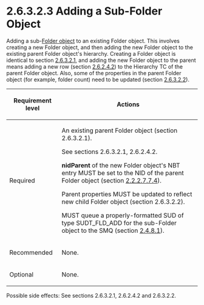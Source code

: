 <html dir="LTR" xmlns:mshelp="http://msdn.microsoft.com/mshelp" xmlns:ddue="http://ddue.schemas.microsoft.com/authoring/2003/5" xmlns:xlink="http://www.w3.org/1999/xlink" xmlns:tool="http://www.microsoft.com/tooltip">
    <head>
        <meta http-equiv="Content-Type" content="text/html; CHARSET=utf-8"></meta>
        <meta name="save" content="history"></meta>
        <title>2.6.3.2.3 Adding a Sub-Folder Object</title>
        <xml>
            <mshelp:toctitle title="2.6.3.2.3 Adding a Sub-Folder Object"></mshelp:toctitle>
            <mshelp:rltitle title="[MS-PST]: Adding a Sub-Folder Object"></mshelp:rltitle>
            <mshelp:keyword index="A" term="3860193e-6079-442b-ab3d-875ec6eb805a"></mshelp:keyword>
            <mshelp:attr name="DCSext.ContentType" value="open specification"></mshelp:attr>
            <mshelp:attr name="AssetID" value="3860193e-6079-442b-ab3d-875ec6eb805a"></mshelp:attr>
            <mshelp:attr name="TopicType" value="kbRef"></mshelp:attr>
            <mshelp:attr name="DCSext.Title" value="[MS-PST]: Adding a Sub-Folder Object" />
        </xml>
    </head>
    <body>
        <div id="header">
            <h1 class="heading">2.6.3.2.3 Adding a Sub-Folder Object</h1>
        </div>
        <div id="mainSection">
            <div id="mainBody">
                <div id="allHistory" class="saveHistory"></div>
                <div id="sectionSection0" class="section" name="collapseableSection">
                    

<p>Adding a sub-<a href="08220cc9-69b1-4072-a2e7-2a0ff201d505.md#gt_0682daa7-c1b8-419b-8a32-6048833d0b72">Folder object</a> to an existing
Folder object. This involves creating a new Folder object, and then adding the
new Folder object to the existing parent Folder object's hierarchy. Creating a
Folder object is identical to section <a href="a5c8bcf8-706d-4db2-afc4-1f5cb239dc63.md">2.6.3.2.1</a>, and adding the
new Folder object to the parent means adding a new row (section <a href="1a94f596-d840-4f66-824e-af1024fb6944.md">2.6.2.4.2</a>) to the
Hierarchy TC of the parent Folder object. Also, some of the properties in the
parent Folder object (for example, folder count) need to be updated (section <a href="d17234d1-4de9-436e-a412-186b42dd1a8b.md">2.6.3.2.2</a>).</p>

<table>
 <thead>
  <tr>
   <th>
   <p>Requirement level</p>
   </th>
   <th>
   <p>Actions</p>
   </th>
  </tr>
 </thead>
 <tr>
  <td>
  <p>Required</p>
  </td>
  <td>
  <p>An existing parent Folder object (section 2.6.3.2.1).</p>
  <p>See sections 2.6.3.2.1, 2.6.2.4.2.</p>
  <p><b>nidParent</b> of the new Folder object's NBT entry
  MUST be set to the NID of the parent Folder object (section <a href="28fb2116-0998-4485-9844-9711b95603ba.md">2.2.2.7.7.4</a>).</p>
  <p>Parent properties MUST be updated to reflect new child
  Folder object (section 2.6.3.2.2).</p>
  <p>MUST queue a properly-formatted SUD of type
  SUDT_FLD_ADD for the sub-Folder object to the SMQ (section <a href="feced5b5-714b-47e1-8ca0-a8aae53c2fe4.md">2.4.8.1</a>).</p>
  </td>
 </tr>
 <tr>
  <td>
  <p>Recommended</p>
  </td>
  <td>
  <p>None.</p>
  </td>
 </tr>
 <tr>
  <td>
  <p>Optional</p>
  </td>
  <td>
  <p>None.</p>
  </td>
 </tr>
</table>

<p>Possible side effects: See sections 2.6.3.2.1, 2.6.2.4.2 and
2.6.3.2.2.</p>
                </div>
            </div>
        </div>
    </body>
</html>